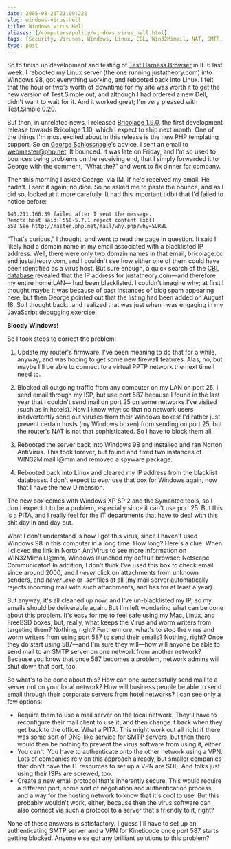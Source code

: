 ```yaml
--- 
date: 2005-08-21T21:09:22Z
slug: windows-virus-hell
title: Windows Virus Hell
aliases: [/computers/policy/windows_virus_hell.html]
tags: [Security, Viruses, Windows, Linux, CBL, Win32Mimail, NAT, SMTP, port, mail, email, PHP]
type: post
---
```


So to finish up development and testing of [Test.Harness.Browser] in IE 6 last
week, I rebooted my Linux server (the one running justatheory.com) into Windows
98, got everything working, and rebooted back into Linux. I felt that the hour
or two's worth of downtime for my site was worth it to get the new version of
Test.Simple out, and although I had ordered a new Dell, didn't want to wait for
it. And it worked great; I'm very pleased with Test.Simple 0.20.

But then, in unrelated news, I released [Bricolage 1.9.0], the first development
release towards Bricolage 1.10, which I expect to ship next month. One of the
things I'm most excited about in this release is the new PHP templating support.
So on [George Schlossnagle]'s advice, I sent an email to webmaster@php.net. It
bounced. It was late on Friday, and I'm so used to bounces being problems on the
receiving end, that I simply forwarded it to George with the comment, “What
the?” and went to fix dinner for company.

Then this morning I asked George, via IM, if he'd received my email. He hadn't.
I sent it again; no dice. So he asked me to paste the bounce, and as I did so,
looked at it more carefully. It had this important tidbit that I'd failed to
notice before:

    140.211.166.39 failed after I sent the message.
    Remote host said: 550-5.7.1 reject content [xbl]
    550 See http://master.php.net/mail/why.php?why=SURBL

“That's curious,” I thought, and went to read the page in question. It said I
likely had a domain name in my email associated with a blacklisted IP address.
Well, there were only two domain names in that email, bricolage.cc and
justatheory.com, and I couldn't see how either one of them could have been
identified as a virus host. But sure enough, a quick search of the [CBL
database] revealed that the IP address for justatheory.com—and therefore my
entire home LAN— had been blacklisted. I couldn't imagine why; at first I
thought maybe it was because of past instances of blog spam appearing here, but
then George pointed out that the listing had been added on August 18. So I
thought back…and realized that was just when I was engaging in my JavaScript
debugging exercise.

**Bloody Windows!**

So I took steps to correct the problem:

1.  Update my router's firmware. I've been meaning to do that for a while,
    anyway, and was hoping to get some new firewall features. Alas, no, but
    maybe I'll be able to connect to a virtual PPTP network the next time I need
    to.

2.  Blocked all outgoing traffic from any computer on my LAN on port 25. I send
    email through my ISP, but use port 587 because I found in the last year that
    I couldn't send mail on port 25 on some networks I've visited (such as in
    hotels). Now I know why: so that no network users inadvertently send out
    viruses from their Windows boxes! I'd rather just prevent certain hosts (my
    Windows boxen) from sending on port 25, but the router's NAT is not that
    sophisticated. So I have to block them all.

3.  Rebooted the server back into Windows 98 and installed and ran Norton
    AntiVirus. This took forever, but found and fixed two instances of
    WIN32Mimail.l@mm and removed a spyware package.

4.  Rebooted back into Linux and cleared my IP address from the blacklist
    databases. I don't expect to *ever* use that box for Windows again, now that
    I have the new Dimension.

The new box comes with Windows XP SP 2 and the Symantec tools, so I don't expect
it to be a problem, especially since it can't use port 25. But this is a PITA,
and I really feel for the IT departments that have to deal with this shit day in
and day out.

What I don't understand is how I got this virus, since I haven't used Windows 98
in this computer in a long time. How long? Here's a clue: When I clicked the
link in Norton AntiVirus to see more information on WIN32Mimail.l@mm, Windows
launched my default browser: Netscape Communicator! In addition, I don't think
I've used this box to check email since around 2000, and I *never* click on
attachments from unknown senders, and *never* *.exe* or *.scr* files at all (my
mail server automatically rejects incoming mail with such attachments, and has
for at least a year).

But anyway, it's all cleaned up now, and I've un-blacklisted my IP, so my emails
should be deliverable again. But I'm left wondering what can be done about this
problem. It's easy for me to feel safe using my Mac, Linux, and FreeBSD boxes,
but, really, what keeps the Virus and worm writers from targeting them? Nothing,
right? Furthermore, what's to stop the virus and worm writers from using port
587 to send their emails? Nothing, right? Once they do start using 587—and I'm
sure they will—how will anyone be able to send mail to an SMTP server on one
network from another network? Because you know that once 587 becomes a problem,
network admins will shut down that port, too.

So what's to be done about this? How can one successfully send mail to a server
not on your local network? How will business people be able to send email
through their corporate servers from hotel networks? I can see only a few
options:

-   Require them to use a mail server on the local network. They'll have to
    reconfigure their mail client to use it, and then change it back when they
    get back to the office. What a PITA. This might work out all right if there
    was some sort of DNS-like service for SMTP servers, but then there would
    then be nothing to prevent the virus software from using it, either.
-   You can't. You have to authenticate onto the other network using a VPN. Lots
    of companies rely on this approach already, but smaller companies that don't
    have the IT resources to set up a VPN are SOL. And folks just using their
    ISPs are screwed, too.
-   Create a new email protocol that's inherently secure. This would require a
    different port, some sort of negotiation and authentication process, and a
    way for the hosting network to know that it's cool to use. But this probably
    wouldn't work, either, because then the virus software can also connect via
    such a protocol to a server that's friendly to it, right?

None of these answers is satisfactory. I guess I'll have to set up an
authenticating SMTP server and a VPN for Kineticode once port 587 starts getting
blocked. Anyone else got any brilliant solutions to this problem?

  [Test.Harness.Browser]: /computers/programming/javascript/test_simple-0.20.html
    "Test.Simple 0.20 Released"
  [Bricolage 1.9.0]: /bricolage/1.9.0.html "Bricolage Now has PHP 5 Templating"
  [George Schlossnagle]: http://www.schlossnagle.org/~george/blog/
    "George Schlossnagle's Blog"
  [CBL database]: http://cbl.abuseat.org/lookup.cgi
    "Search the CBL blacklisting database"
